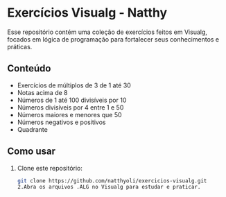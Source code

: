# Exercícios Visualg - Natthy

Esse repositório contém uma coleção de exercícios feitos em Visualg, focados em lógica de programação para fortalecer seus conhecimentos e práticas.

## Conteúdo

- Exercícios de múltiplos de 3 de 1 até 30
- Notas acima de 8
- Números de 1 até 100 divisíveis por 10
- Números divisíveis por 4 entre 1 e 50
- Números maiores e menores que 50
- Números negativos e positivos
- Quadrante

## Como usar

1. Clone este repositório:
   ```bash
   git clone https://github.com/natthyoli/exercicios-visualg.git
   2.Abra os arquivos .ALG no Visualg para estudar e praticar.
